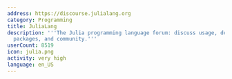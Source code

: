 ```yaml
---
address: https://discourse.julialang.org
category: Programming
title: JuliaLang
description: '''The Julia programming language forum: discuss usage, development,
  packages, and community.'''
userCount: 8519
icon: julia.png
activity: very high
language: en_US
---
```


